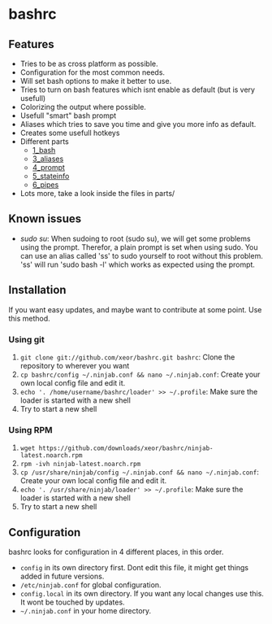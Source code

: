 bashrc
======

Features
--------

* Tries to be as cross platform as possible.
* Configuration for the most common needs.
* Will set bash options to make it better to use.
* Tries to turn on bash features which isnt enable as default (but is very usefull)
* Colorizing the output where possible.
* Usefull "smart" bash prompt
* Aliases which tries to save you time and give you more info as default.
* Creates some usefull hotkeys
* Different parts
  * [1_bash](https://github.com/xeor/bashrc/wiki/parts-1_bash)
  * [3_aliases](https://github.com/xeor/bashrc/wiki/parts-3_aliases)
  * [4_prompt](https://github.com/xeor/bashrc/wiki/parts-4_prompt)
  * [5_stateinfo](https://github.com/xeor/bashrc/wiki/parts-5_stateinfo)
  * [6_pipes](https://github.com/xeor/bashrc/wiki/parts-5_pipes)
* Lots more, take a look inside the files in parts/


Known issues
------------
* *sudo su*: When sudoing to root (sudo su), we will get some problems using the prompt. Therefor, a plain prompt is set when using sudo. You can use an alias called 'ss' to sudo yourself to root without this problem. 'ss' will run 'sudo bash -l' which works as expected using the prompt.

Installation
------------
If you want easy updates, and maybe want to contribute at some point. Use this method.

### Using git
1. `git clone git://github.com/xeor/bashrc.git bashrc`: Clone the repository to wherever you want
2. `cp bashrc/config ~/.ninjab.conf && nano ~/.ninjab.conf`: Create your own local config file and edit it.
3. `echo '. /home/username/bashrc/loader' >> ~/.profile`: Make sure the loader is started with a new shell
4. Try to start a new shell

### Using RPM
1. `wget https://github.com/downloads/xeor/bashrc/ninjab-latest.noarch.rpm`
2. `rpm -ivh ninjab-latest.noarch.rpm`
3. `cp /usr/share/ninjab/config ~/.ninjab.conf && nano ~/.ninjab.conf`: Create your own local config file and edit it.
4. `echo '. /usr/share/ninjab/loader' >> ~/.profile`: Make sure the loader is started with a new shell
5. Try to start a new shell

Configuration
-------------
bashrc looks for configuration in 4 different places, in this order.

* `config` in its own directory first. Dont edit this file, it might get things added in future versions.
* `/etc/ninjab.conf` for global configuration.
* `config.local` in its own directory. If you want any local changes use this. It wont be touched by updates.
* `~/.ninjab.conf` in your home directory.